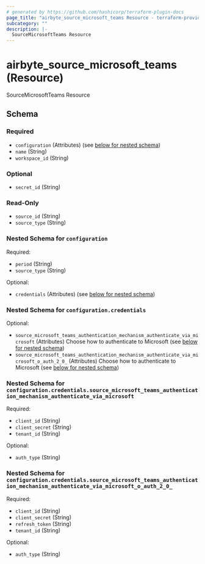 ```yaml
---
# generated by https://github.com/hashicorp/terraform-plugin-docs
page_title: "airbyte_source_microsoft_teams Resource - terraform-provider-airbyte-new"
subcategory: ""
description: |-
  SourceMicrosoftTeams Resource
---
```


# airbyte_source_microsoft_teams (Resource)

SourceMicrosoftTeams Resource



<!-- schema generated by tfplugindocs -->
## Schema

### Required

- `configuration` (Attributes) (see [below for nested schema](#nestedatt--configuration))
- `name` (String)
- `workspace_id` (String)

### Optional

- `secret_id` (String)

### Read-Only

- `source_id` (String)
- `source_type` (String)

<a id="nestedatt--configuration"></a>
### Nested Schema for `configuration`

Required:

- `period` (String)
- `source_type` (String)

Optional:

- `credentials` (Attributes) (see [below for nested schema](#nestedatt--configuration--credentials))

<a id="nestedatt--configuration--credentials"></a>
### Nested Schema for `configuration.credentials`

Optional:

- `source_microsoft_teams_authentication_mechanism_authenticate_via_microsoft` (Attributes) Choose how to authenticate to Microsoft (see [below for nested schema](#nestedatt--configuration--credentials--source_microsoft_teams_authentication_mechanism_authenticate_via_microsoft))
- `source_microsoft_teams_authentication_mechanism_authenticate_via_microsoft_o_auth_2_0_` (Attributes) Choose how to authenticate to Microsoft (see [below for nested schema](#nestedatt--configuration--credentials--source_microsoft_teams_authentication_mechanism_authenticate_via_microsoft_o_auth_2_0_))

<a id="nestedatt--configuration--credentials--source_microsoft_teams_authentication_mechanism_authenticate_via_microsoft"></a>
### Nested Schema for `configuration.credentials.source_microsoft_teams_authentication_mechanism_authenticate_via_microsoft`

Required:

- `client_id` (String)
- `client_secret` (String)
- `tenant_id` (String)

Optional:

- `auth_type` (String)


<a id="nestedatt--configuration--credentials--source_microsoft_teams_authentication_mechanism_authenticate_via_microsoft_o_auth_2_0_"></a>
### Nested Schema for `configuration.credentials.source_microsoft_teams_authentication_mechanism_authenticate_via_microsoft_o_auth_2_0_`

Required:

- `client_id` (String)
- `client_secret` (String)
- `refresh_token` (String)
- `tenant_id` (String)

Optional:

- `auth_type` (String)


